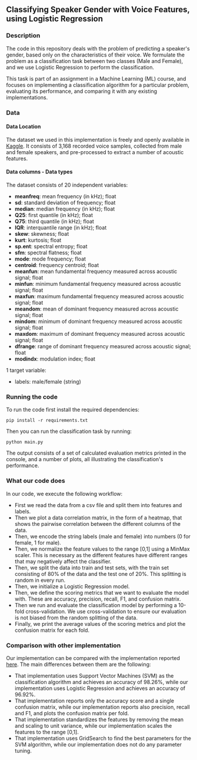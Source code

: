 ## Classifying Speaker Gender with Voice Features, using Logistic Regression

### Description 
The code in this repository deals with the problem of predicting a speaker's gender, based only on the characteristics of their voice. We formulate the problem as a classification task between two classes (Male and Female), and we use Logistic Regression to perform the classification.

This task is part of an assignment in a Machine Learning (ML) course, and focuses on implementing a classification algorithm for a particular problem, evaluating its performance, and comparing it with any existing implementations.

### Data 

#### Data Location
The dataset we used in this implementation is freely and openly available in [Kaggle](https://www.kaggle.com/primaryobjects/voicegender). It consists of 3,168 recorded voice samples, collected from male and female speakers, and pre-processed to extract a number of acoustic features.

#### Data columns - Data types

The dataset consists of 20 independent variables:

- **meanfreq**: mean frequency (in kHz); float
- **sd**: standard deviation of frequency; float
- **median**: median frequency (in kHz); float
- **Q25**: first quantile (in kHz); float
- **Q75**: third quantile (in kHz); float
- **IQR**: interquantile range (in kHz); float
- **skew**: skewness; float
- **kurt**: kurtosis; float
- **sp.ent**: spectral entropy; float
- **sfm**: spectral flatness; float
- **mode**: mode frequency; float
- **centroid**: frequency centroid; float
- **meanfun**: mean fundamental frequency measured across acoustic signal; float
- **minfun**: minimum fundamental frequency measured across acoustic signal; float
- **maxfun**: maximum fundamental frequency measured across acoustic signal; float
- **meandom**: mean of dominant frequency measured across acoustic signal; float
- **mindom**: minimum of dominant frequency measured across acoustic signal; float
- **maxdom**: maximum of dominant frequency measured across acoustic signal; float
- **dfrange**: range of dominant frequency measured across acoustic signal; float
- **modindx**: modulation index; float

1 target variable:
- labels: male/female (string)

### Running the code

To run the code first install the required dependencies:

```
pip install -r requirements.txt
```
Then you can run the classification task by running:

```
python main.py
```

The output consists of a set of calculated evaluation metrics printed in the console, and a number of plots, all illustrating the classification's performance.

### What our code does

In our code, we execute the following workflow:

- First we read the data from a csv file and split them into features and labels.
- Then we plot a data correlation matrix, in the form of a heatmap, that shows the pairwise correlation between the different columns of the data.
- Then, we encode the string labels (male and female) into numbers (0 for female, 1 for male). 
- Then, we normalize the feature values to the range [0,1]  using a MinMax scaler. This is necessary as the different features have different ranges that may negatively affect  the classifier.
- Then, we split the data into train and test sets, with the train set consisting of 80% of the data and the test one of 20%. This splitting is random in every run.
- Then, we initialize a Logistic Regression model.
- Then, we define the scoring metrics that we want to evaluate the model with. These are accuracy, precision, recall, F1, and confusion matrix.
- Then we run and evaluate the classification model by performing a 10-fold cross-validation. We use cross-validation to ensure our evaluation is not biased from the random splitting of the data. 
- Finally, we print the average values of the scoring metrics and plot the confusion matrix for each fold.

### Comparison with other implementation

Our implementation can be compared with the implementation reported [here](https://www.kaggle.com/monukhan/gender-voice-classification). The main differences between them are the following:

- That implementation uses Support Vector Machines (SVM) as the classification algorithm and achieves an accuracy of 98.26%, while our implementation uses Logistic Regression and achieves an accuracy of 96.92%.
- That implementation reports only the accuracy score and a single confusion matrix, while our implementation reports also precision, recall and F1, and plots the confusion matrix per fold.
- That implementation standardizes the features by removing the mean and scaling to unit variance, while our implementation scales the features to the range [0,1].
- That implementation uses GridSearch to find the best parameters for the SVM algorithm, while our implementation does not do any parameter tuning.






